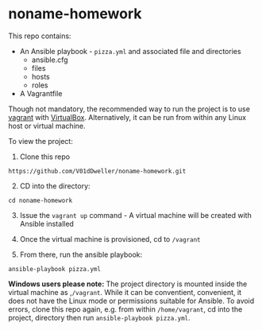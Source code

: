# noname-homework

This repo contains:

* An Ansible playbook - `pizza.yml` and associated file and directories
  * ansible.cfg
  * files
  * hosts
  * roles
* A Vagrantfile

Though not mandatory, the recommended way to run the project is to use
[vagrant](https://www.vagrantup.com/) with
[VirtualBox](https://www.virtualbox.org/). Alternatively, it can be run from
within any Linux host or virtual machine.

To view the project:

1. Clone this repo

```
https://github.com/V01dDweller/noname-homework.git
```

2. CD into the directory:

```
cd noname-homework
```

3. Issue the `vagrant up` command - A virtual machine will be created with
Ansible installed
4. Once the virtual machine is provisioned, cd to `/vagrant`

5. From there, run the ansible playbook:

```
ansible-playbook pizza.yml
```

**Windows users please note:** The project directory is mounted inside the
virtual machine as ,`/vagrant`. While it can be conventient, convenient, it
does not have the Linux mode or permissions suitable for Ansible. To avoid
errors, clone this repo again, e.g. from within `/home/vagrant`, cd into the
project, directory then run `ansible-playbook pizza.yml`.

